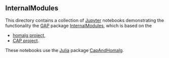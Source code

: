 ## InternalModules

This directory contains a collection of [Jupyter](https://jupyter.org/) notebooks demonstrating the functionality the [GAP](https://www.gap-system.org/) package [InternalModules](https://github.com/homalg-project/InternalModules), which is based on the

* [homalg project](https://github.com/homalg-project/homalg_project/),
* [CAP project](https://github.com/homalg-project/CAP_project/).

These notebooks use the [Julia](https://julialang.org/) package [CapAndHomalg](https://github.com/homalg-project/CapAndHomalg.jl).
